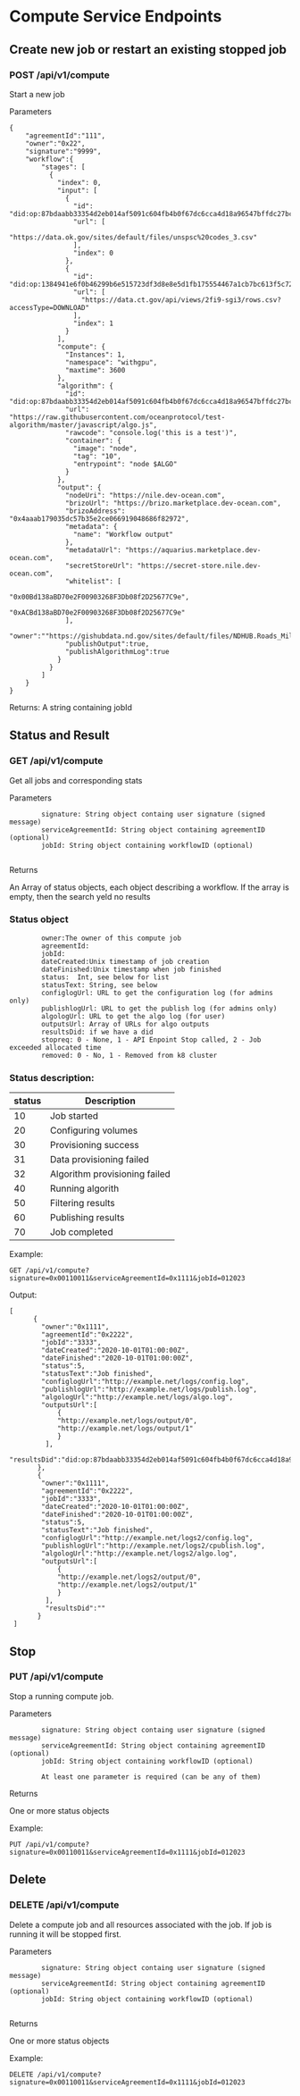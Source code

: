 # Compute Service Endpoints

## Create new job or restart an existing stopped job

### POST /api/v1/compute


Start a new job

Parameters
```
{
    "agreementId":"111",
    "owner":"0x22",
    "signature":"9999",
    "workflow":{
        "stages": [
          {
            "index": 0,
            "input": [
              {
                "id": "did:op:87bdaabb33354d2eb014af5091c604fb4b0f67dc6cca4d18a96547bffdc27bcf",
                "url": [
                  "https://data.ok.gov/sites/default/files/unspsc%20codes_3.csv"
                ],
                "index": 0
              },
              {
                "id": "did:op:1384941e6f0b46299b6e515723df3d8e8e5d1fb175554467a1cb7bc613f5c72e",
                "url": [
                  "https://data.ct.gov/api/views/2fi9-sgi3/rows.csv?accessType=DOWNLOAD"
                ],
                "index": 1
              }
            ],
            "compute": {
              "Instances": 1,
              "namespace": "withgpu",
              "maxtime": 3600
            },
            "algorithm": {
              "id": "did:op:87bdaabb33354d2eb014af5091c604fb4b0f67dc6cca4d18a96547bffdc27bcf",
              "url": "https://raw.githubusercontent.com/oceanprotocol/test-algorithm/master/javascript/algo.js",
              "rawcode": "console.log('this is a test')",
              "container": {
                "image": "node",
                "tag": "10",
                "entrypoint": "node $ALGO"
              }
            },
            "output": {
              "nodeUri": "https://nile.dev-ocean.com",
              "brizoUrl": "https://brizo.marketplace.dev-ocean.com",
              "brizoAddress": "0x4aaab179035dc57b35e2ce066919048686f82972",
              "metadata": {
                "name": "Workflow output"
              },
              "metadataUrl": "https://aquarius.marketplace.dev-ocean.com",
              "secretStoreUrl": "https://secret-store.nile.dev-ocean.com",
              "whitelist": [
                            "0x00Bd138aBD70e2F00903268F3Db08f2D25677C9e",
                            "0xACBd138aBD70e2F00903268F3Db08f2D25677C9e"
              ],
              "owner":""https://gishubdata.nd.gov/sites/default/files/NDHUB.Roads_MileMarkers_1.csv"",
              "publishOutput":true,
              "publishAlgorithmLog":true
            }
          }
        ]
    }
}
```

Returns:
A string containing jobId




## Status and Result
  
  
### GET /api/v1/compute
   
   
Get all jobs and corresponding stats

Parameters
```
        signature: String object containg user signature (signed message)
        serviceAgreementId: String object containing agreementID (optional)
        jobId: String object containing workflowID (optional)
        
```

Returns

An Array of status objects, each object describing a workflow. If the array is empty, then the search yeld no results

### Status object
```
        owner:The owner of this compute job
        agreementId:
        jobId:
        dateCreated:Unix timestamp of job creation
        dateFinished:Unix timestamp when job finished
        status:  Int, see below for list
        statusText: String, see below
        configlogUrl: URL to get the configuration log (for admins only)
        publishlogUrl: URL to get the publish log (for admins only)
        algologUrl: URL to get the algo log (for user)
        outputsUrl: Array of URLs for algo outputs
        resultsDid: if we have a did
        stopreq: 0 - None, 1 - API Enpoint Stop called, 2 - Job exceeded allocated time
        removed: 0 - No, 1 - Removed from k8 cluster
```

### Status description:

| status   | Description        |
|----------|--------------------|
|  10       | Job started        |
|  20       | Configuring volumes|
|  30       | Provisioning success |
|  31       | Data provisioning failed |
|  32       | Algorithm provisioning failed |
|  40       | Running algorith   |
|  50       | Filtering results  |
|  60       | Publishing results |
|  70       | Job completed      |


Example:
```
GET /api/v1/compute?signature=0x00110011&serviceAgreementId=0x1111&jobId=012023
```

Output:
```
[
      {
        "owner":"0x1111",
        "agreementId":"0x2222",
        "jobId":"3333",
        "dateCreated":"2020-10-01T01:00:00Z",
        "dateFinished":"2020-10-01T01:00:00Z",
        "status":5,
        "statusText":"Job finished",
        "configlogUrl":"http://example.net/logs/config.log",
        "publishlogUrl":"http://example.net/logs/publish.log",
        "algologUrl":"http://example.net/logs/algo.log",
        "outputsUrl":[
            {
            "http://example.net/logs/output/0",
            "http://example.net/logs/output/1"
            }
         ],
         "resultsDid":"did:op:87bdaabb33354d2eb014af5091c604fb4b0f67dc6cca4d18a96547bffdc27bcf"
       },
       {
        "owner":"0x1111",
        "agreementId":"0x2222",
        "jobId":"3333",
        "dateCreated":"2020-10-01T01:00:00Z",
        "dateFinished":"2020-10-01T01:00:00Z",
        "status":5,
        "statusText":"Job finished",
        "configlogUrl":"http://example.net/logs2/config.log",
        "publishlogUrl":"http://example.net/logs2/cpublish.log",
        "algologUrl":"http://example.net/logs2/algo.log",
        "outputsUrl":[
            {
            "http://example.net/logs2/output/0",
            "http://example.net/logs2/output/1"
            }
         ],
         "resultsDid":""
       }
 ]
 ```
       
## Stop
  
  
### PUT /api/v1/compute
   
   
Stop a running compute job.

Parameters
```
        signature: String object containg user signature (signed message)
        serviceAgreementId: String object containing agreementID (optional)
        jobId: String object containing workflowID (optional)
        
        At least one parameter is required (can be any of them)
```

Returns

One or more status objects

Example:
```
PUT /api/v1/compute?signature=0x00110011&serviceAgreementId=0x1111&jobId=012023
```

## Delete

### DELETE /api/v1/compute

Delete a compute job and all resources associated with the job. If job is running it will be stopped first.

Parameters
```
        signature: String object containg user signature (signed message)
        serviceAgreementId: String object containing agreementID (optional)
        jobId: String object containing workflowID (optional)
        
```

Returns

One or more status objects

Example:
```
DELETE /api/v1/compute?signature=0x00110011&serviceAgreementId=0x1111&jobId=012023
```

